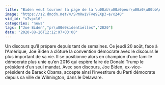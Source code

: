```yaml
---
title: "Biden veut tourner la page de la \u00ab\u00a0peur\u00a0\u00bb\u00a0: son discours historique"
image: "https://s2.dmcdn.net/v/SPmRw1VFve9EXp3-e/x240"
vid_id: "x7vpcl6"
categories: "news"
tags: ["Joe Biden","pr\u00e9sidentielles","2020"]
date: "2020-08-26T12:12:07+03:00"
---
```

Un discours qu’il prépare depuis tant de semaines. Ce jeudi 20 août, face à l’Amérique, Joe Biden a clôturé la convention démocrate avec le discours le plus important de sa vie. Il se positionne alors en champion d’une famille démocrate plus unie qu’en 2016 qui espère faire de Donald Trump le président d’un seul mandat. Avec son discours, Joe Biden, ex-vice-président de Barack Obama, accepte ainsi l’investiture du Parti démocrate depuis sa ville de Wilmington, dans le Delaware.  <br>
